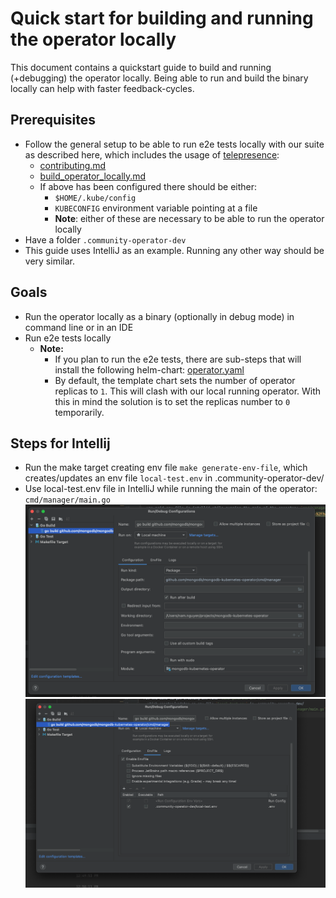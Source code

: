 # Quick start for building and running the operator locally

This document contains a quickstart guide to build and running (+debugging) the operator locally.
Being able to run and build the binary locally can help with faster feedback-cycles.

## Prerequisites
- Follow the general setup to be able to run e2e tests locally with our suite as described here, which includes the usage of [telepresence](https://www.getambassador.io/docs/telepresence/latest/quick-start/):
  - [contributing.md](contributing.md)
  - [build_operator_locally.md](build_operator_locally.md)
  - If above has been configured there should be either:
    - `$HOME/.kube/config`
    - `KUBECONFIG` environment variable pointing at a file
    - **Note**: either of these are necessary to be able to run the operator locally
- Have a folder `.community-operator-dev`
- This guide uses IntelliJ as an example. Running any other way should be very similar.
## Goals
- Run the operator locally as a binary (optionally in debug mode) in command line or in an IDE
- Run e2e tests locally 
  - **Note:** 
    - If you plan to run the e2e tests, there are sub-steps that will install the following helm-chart: [operator.yaml](helm-charts/charts/community-operator/templates/operator.yaml)
    - By default, the template chart sets the number of operator replicas to `1`. This will clash with our local running operator. With this in mind the solution is to set the replicas number to `0` temporarily.

## Steps for Intellij
- Run the make target creating env file `make generate-env-file`, which creates/updates an env file `local-test.env` in .community-operator-dev/
- Use local-test.env file in IntelliJ while running the main of the operator: `cmd/manager/main.go`
![img1](images/intellij-run-env.png)
![img2](images/intellij-run-env-2.png)
